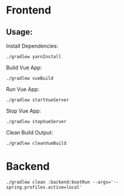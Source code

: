 # Frontend

## Usage:

Install Dependencies:

```
./gradlew yarnInstall
```

Build Vue App:

```
./gradlew vueBuild
```

Run Vue App:

```
./gradlew startVueServer
```

Stop Vue App:

```
./gradlew stopVueServer
```

Clean Build Output:

```
./gradlew cleanVueBuild
```

# Backend

```
./gradlew clean :backend:bootRun --args='--spring.profiles.active=local'

```